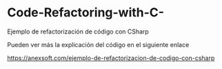 # Code-Refactoring-with-C-
Ejemplo de refactorización de código con CSharp

Pueden ver más la explicación del código en el siguiente enlace

https://anexsoft.com/ejemplo-de-refactorizacion-de-codigo-con-csharp
